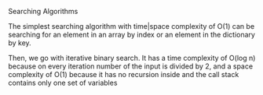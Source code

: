 Searching Algorithms

The simplest searching algorithm with time|space complexity of O(1) can be searching for an element in an array by index or an element in the dictionary by key.

Then, we go with iterative binary search. It has a time complexity of O(log n) because on every iteration number of the input is divided by 2, and a space complexity of O(1) because it has no recursion inside and the call stack contains only one set of variables
